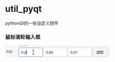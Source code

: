 # util_pyqt
pythonQt的一些自定义控件

### 鼠标滚轮输入框

![wheel_LineEdit](https://github.com/yzw-trt/util_pyqt/blob/main/cap/wheel_LineEdit.gif "wheel_LineEdit")

